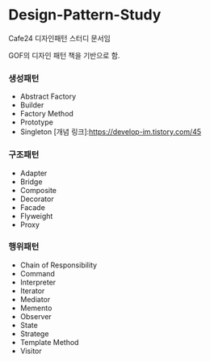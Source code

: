# Design-Pattern-Study
Cafe24 디자인패턴 스터디 문서임

GOF의 디자인 패턴 책을 기반으로 함.

### 생성패턴
 - Abstract Factory
 - Builder
 - Factory Method
 - Prototype 
 - Singleton [개념 링크]:https://develop-im.tistory.com/45 

### 구조패턴
 - Adapter
 - Bridge
 - Composite
 - Decorator
 - Facade
 - Flyweight
 - Proxy

### 행위패턴
 - Chain of Responsibility
 - Command
 - Interpreter
 - Iterator
 - Mediator
 - Memento
 - Observer
 - State
 - Stratege
 - Template Method
 - Visitor
